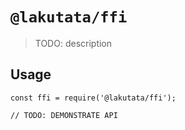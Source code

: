# `@lakutata/ffi`

> TODO: description

## Usage

```
const ffi = require('@lakutata/ffi');

// TODO: DEMONSTRATE API
```
